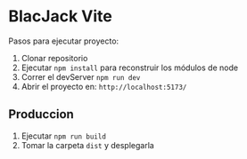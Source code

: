 # BlacJack Vite

Pasos para ejecutar proyecto:

1. Clonar repositorio 
2. Ejecutar ```npm install``` para reconstruir los módulos de node
3. Correr el devServer ```npm run dev```
4. Abrir el proyecto en: ```http://localhost:5173/```

## Produccion 

1. Ejecutar ```npm run build```
2. Tomar la carpeta ```dist``` y desplegarla
